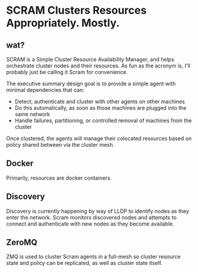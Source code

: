 SCRAM Clusters Resources Appropriately. Mostly.
=====

wat?
---

SCRAM is a Simple Cluster Resource Availability Manager, and helps orchestrate cluster nodes and their resources. As fun as the acronym is, I'll probably just be calling it Scram for convenience.

The executive summary design goal is to provide a simple agent with minimal dependencies that can:

* Detect, authenticate and cluster with other agents on other machines
* Do this automatically, as soon as those machines are plugged into the same network
* Handle failures, partitioning, or controlled removal of machines from the cluster

Once clustered, the agents will manage their colocated resources based on policy shared between via the cluster mesh.

Docker
---
Primarily, resources are docker containers.

Discovery
---
Discovery is currently happening by way of LLDP to identify nodes as they enter the network. Scram monitors discovered nodes and attempts to connect and authenticate with new nodes as they become available.

ZeroMQ
---
ZMQ is used to cluster Scram agents in a full-mesh so cluster resource state and policy can be replicated, as well as cluster state itself.
